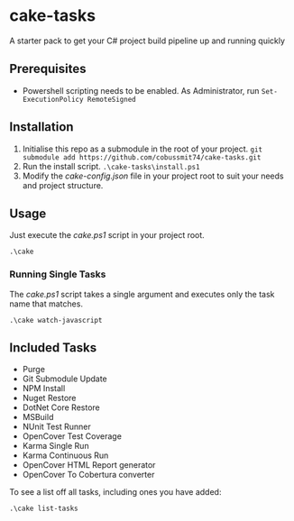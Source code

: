 # cake-tasks
A starter pack to get your C# project build pipeline up and running quickly

## Prerequisites
- Powershell scripting needs to be enabled. As Administrator, run ```Set-ExecutionPolicy RemoteSigned```

## Installation
1. Initialise this repo as a submodule in the root of your project. ```git submodule add https://github.com/cobussmit74/cake-tasks.git```
2. Run the install script. ```.\cake-tasks\install.ps1```
3. Modify the *cake-config.json* file in your project root to suit your needs and project structure.

## Usage
Just execute the *cake.ps1* script in your project root.
```
.\cake
```
### Running Single Tasks
The *cake.ps1* script takes a single argument and executes only the task name that matches.
```
.\cake watch-javascript
```

## Included Tasks
- Purge
- Git Submodule Update
- NPM Install
- Nuget Restore
- DotNet Core Restore
- MSBuild
- NUnit Test Runner
- OpenCover Test Coverage
- Karma Single Run
- Karma Continuous Run
- OpenCover HTML Report generator
- OpenCover To Cobertura converter

To see a list off all tasks, including ones you have added:
```
.\cake list-tasks
```

